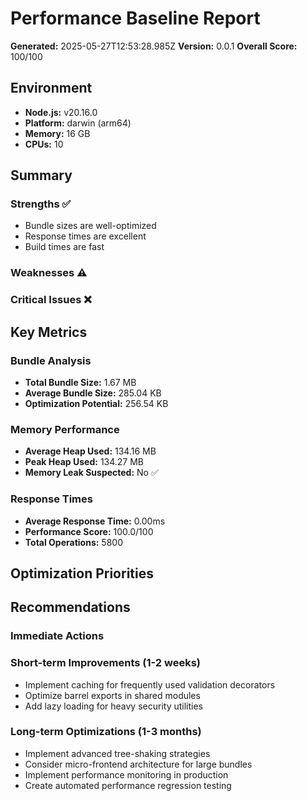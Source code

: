 # Performance Baseline Report

**Generated:** 2025-05-27T12:53:28.985Z
**Version:** 0.0.1
**Overall Score:** 100/100

## Environment
- **Node.js:** v20.16.0
- **Platform:** darwin (arm64)
- **Memory:** 16 GB
- **CPUs:** 10

## Summary

### Strengths ✅
- Bundle sizes are well-optimized
- Response times are excellent
- Build times are fast

### Weaknesses ⚠️


### Critical Issues ❌


## Key Metrics

### Bundle Analysis
- **Total Bundle Size:** 1.67 MB
- **Average Bundle Size:** 285.04 KB
- **Optimization Potential:** 256.54 KB

### Memory Performance
- **Average Heap Used:** 134.16 MB
- **Peak Heap Used:** 134.27 MB
- **Memory Leak Suspected:** No ✅

### Response Times
- **Average Response Time:** 0.00ms
- **Performance Score:** 100.0/100
- **Total Operations:** 5800

## Optimization Priorities



## Recommendations

### Immediate Actions


### Short-term Improvements (1-2 weeks)
- Implement caching for frequently used validation decorators
- Optimize barrel exports in shared modules
- Add lazy loading for heavy security utilities

### Long-term Optimizations (1-3 months)
- Implement advanced tree-shaking strategies
- Consider micro-frontend architecture for large bundles
- Implement performance monitoring in production
- Create automated performance regression testing
